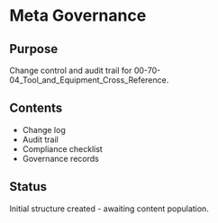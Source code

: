 # Meta Governance

## Purpose
Change control and audit trail for 00-70-04_Tool_and_Equipment_Cross_Reference.

## Contents
- Change log
- Audit trail
- Compliance checklist
- Governance records

## Status
Initial structure created - awaiting content population.
